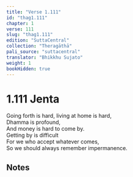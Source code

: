 ```yaml
---
title: "Verse 1.111"
id: "thag1.111"
chapter: 1
verse: 111
slug: "thag1.111"
edition: "SuttaCentral"
collection: "Theragāthā"
pali_source: "suttacentral"
translator: "Bhikkhu Sujato"
weight: 1
bookHidden: true
---
```


# 1.111 Jenta  

Going forth is hard, living at home is hard,  
Dhamma is profound,  
And money is hard to come by.  
Getting by is difficult  
For we who accept whatever comes,  
So we should always remember impermanence.

## Notes